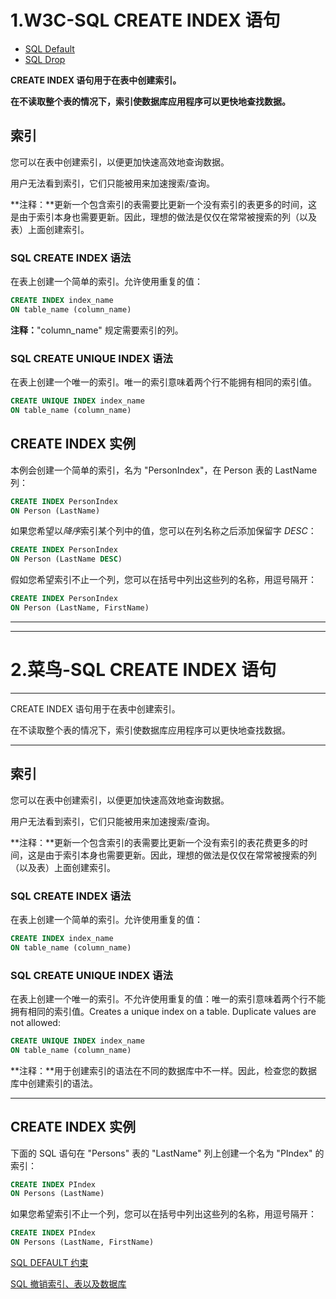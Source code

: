 # 1.W3C-SQL CREATE INDEX 语句

- [SQL Default](https://www.w3school.com.cn/sql/sql_default.asp)
- [SQL Drop](https://www.w3school.com.cn/sql/sql_drop.asp)

**CREATE INDEX 语句用于在表中创建索引。**

**在不读取整个表的情况下，索引使数据库应用程序可以更快地查找数据。**

## 索引

您可以在表中创建索引，以便更加快速高效地查询数据。

用户无法看到索引，它们只能被用来加速搜索/查询。

**注释：**更新一个包含索引的表需要比更新一个没有索引的表更多的时间，这是由于索引本身也需要更新。因此，理想的做法是仅仅在常常被搜索的列（以及表）上面创建索引。

### SQL CREATE INDEX 语法

在表上创建一个简单的索引。允许使用重复的值：

```sql
CREATE INDEX index_name
ON table_name (column_name)
```

**注释：**"column_name" 规定需要索引的列。

### SQL CREATE UNIQUE INDEX 语法

在表上创建一个唯一的索引。唯一的索引意味着两个行不能拥有相同的索引值。

```sql
CREATE UNIQUE INDEX index_name
ON table_name (column_name)
```

## CREATE INDEX 实例

本例会创建一个简单的索引，名为 "PersonIndex"，在 Person 表的 LastName 列：

```sql
CREATE INDEX PersonIndex
ON Person (LastName) 
```

如果您希望以*降序*索引某个列中的值，您可以在列名称之后添加保留字 *DESC*：

```sql
CREATE INDEX PersonIndex
ON Person (LastName DESC) 
```

假如您希望索引不止一个列，您可以在括号中列出这些列的名称，用逗号隔开：

```sql
CREATE INDEX PersonIndex
ON Person (LastName, FirstName)
```



-------------------

----------------



# 2.菜鸟-SQL CREATE INDEX 语句

------

CREATE INDEX 语句用于在表中创建索引。

在不读取整个表的情况下，索引使数据库应用程序可以更快地查找数据。

------

## 索引

您可以在表中创建索引，以便更加快速高效地查询数据。

用户无法看到索引，它们只能被用来加速搜索/查询。

**注释：**更新一个包含索引的表需要比更新一个没有索引的表花费更多的时间，这是由于索引本身也需要更新。因此，理想的做法是仅仅在常常被搜索的列（以及表）上面创建索引。

### SQL CREATE INDEX 语法

在表上创建一个简单的索引。允许使用重复的值：
```sql
CREATE INDEX index_name
ON table_name (column_name)
```
### SQL CREATE UNIQUE INDEX 语法

在表上创建一个唯一的索引。不允许使用重复的值：唯一的索引意味着两个行不能拥有相同的索引值。Creates a unique index on a table. Duplicate values are not allowed:
```sql
CREATE UNIQUE INDEX index_name
ON table_name (column_name)
```
**注释：**用于创建索引的语法在不同的数据库中不一样。因此，检查您的数据库中创建索引的语法。

------

## CREATE INDEX 实例

下面的 SQL 语句在 "Persons" 表的 "LastName" 列上创建一个名为 "PIndex" 的索引：
```sql
CREATE INDEX PIndex
ON Persons (LastName)
```
如果您希望索引不止一个列，您可以在括号中列出这些列的名称，用逗号隔开：
```sql
CREATE INDEX PIndex
ON Persons (LastName, FirstName)
```


 [SQL DEFAULT 约束](https://www.runoob.com/sql/sql-default.html)

[SQL 撤销索引、表以及数据库](https://www.runoob.com/sql/sql-drop.html) 